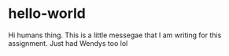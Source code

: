 # hello-world

Hi humans thing. This is a little messegae that I am writing for this assignment. 
Just had Wendys too lol
